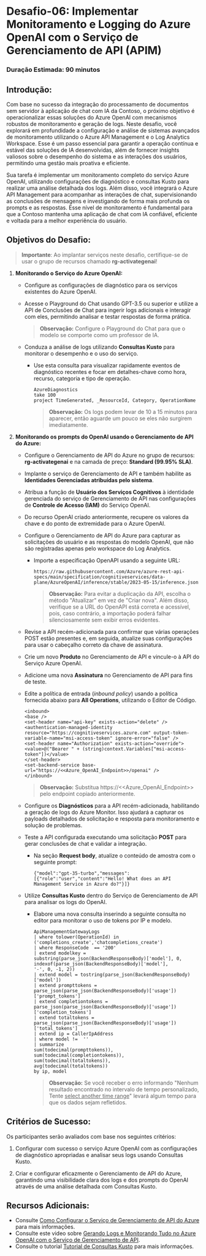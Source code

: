# Desafio-06: Implementar Monitoramento e Logging do Azure OpenAI com o Serviço de Gerenciamento de API (APIM)

### Duração Estimada: 90 minutos

## Introdução:

Com base no sucesso da integração do processamento de documentos sem servidor à aplicação de chat com IA da Contoso, o próximo objetivo é operacionalizar essas soluções do Azure OpenAI com mecanismos robustos de monitoramento e geração de logs. Neste desafio, você explorará em profundidade a configuração e análise de sistemas avançados de monitoramento utilizando o Azure API Management e o Log Analytics Workspace. Esse é um passo essencial para garantir a operação contínua e estável das soluções de IA desenvolvidas, além de fornecer insights valiosos sobre o desempenho do sistema e as interações dos usuários, permitindo uma gestão mais proativa e eficiente.

Sua tarefa é implementar um monitoramento completo do serviço Azure OpenAI, utilizando configurações de diagnóstico e consultas Kusto para realizar uma análise detalhada dos logs. Além disso, você integrará o Azure API Management para acompanhar as interações de chat, supervisionando as conclusões de mensagens e investigando de forma mais profunda os prompts e as respostas. Esse nível de monitoramento é fundamental para que a Contoso mantenha uma aplicação de chat com IA confiável, eficiente e voltada para a melhor experiência do usuário.

## Objetivos do Desafio:

> **Importante**: Ao implantar serviços neste desafio, certifique-se de usar o grupo de recursos chamado **rg-activategenai**!

1. **Monitorando o Serviço do Azure OpenAI:**
   
   - Configure as configurações de diagnóstico para os serviços existentes do Azure OpenAI.
   - Acesse o Playground do Chat usando GPT-3.5 ou superior e utilize a API de Conclusões de Chat para ingerir logs adicionais e interagir com eles, permitindo analisar e testar respostas de forma prática.

      > **Observação:** Configure o Playground do Chat para que o modelo se comporte como um professor de IA.
    
    - Conduza a análise de logs utilizando **Consultas Kusto** para monitorar o desempenho e o uso do serviço.
        -  Use esta consulta para visualizar rapidamente eventos de diagnóstico recentes e focar em detalhes-chave como hora, recurso, categoria e tipo de operação.

           ```
           AzureDiagnostics
           take 100
           project TimeGenerated, _ResourceId, Category, OperationName
           ```

            > **Observação:** Os logs podem levar de 10 a 15 minutos para aparecer, então aguarde um pouco se eles não surgirem imediatamente.

2. **Monitorando os prompts do OpenAI usando o Gerenciamento de API do Azure:**  

    - Configure o Gerenciamento de API do Azure no grupo de recursos: **rg-activategenai** e na camada de preço: **Standard (99.95% SLA)**.
    - Implante o serviço de Gerenciamento de API e também habilite as **Identidades Gerenciadas atribuídas pelo sistema**.
    - Atribua a função de **Usuário dos Serviços Cognitivos** à identidade gerenciada do serviço de Gerenciamento de API nas configurações de **Controle de Acesso (IAM)** do Serviço OpenAI. 
    - Do recurso OpenAI criado anteriormente, recupere os valores da chave e do ponto de extremidade para o Azure OpenAI. 
    - Configure o Gerenciamento de API do Azure para capturar as solicitações do usuário e as respostas do modelo OpenAI, que não são registradas apenas pelo workspace do Log Analytics.
        
        - Importe a especificação OpenAPI usando a seguinte URL:

          ```
          https://raw.githubusercontent.com/Azure/azure-rest-api-specs/main/specification/cognitiveservices/data-plane/AzureOpenAI/inference/stable/2023-05-15/inference.json
          ```

          > **Observação:** Para evitar a duplicação da API, escolha o método "Atualizar" em vez de "Criar nova". Além disso, verifique se a URL do OpenAPI está correta e acessível, pois, caso contrário, a importação poderá falhar silenciosamente sem exibir erros evidentes. 

    -  Revise a API recém-adicionada para confirmar que várias operações POST estão presentes e, em seguida, atualize suas configurações para usar o cabeçalho correto da chave de assinatura. 
    - Crie um novo **Produto** no Gerenciamento de API e vincule-o à API do Serviço Azure OpenAI.

    - Adicione uma nova **Assinatura** no Gerenciamento de API para fins de teste.

    - Edite a política de entrada (*inbound policy*) usando a política fornecida abaixo para **All Operations**, utilizando o Editor de Código.

      ```
      <inbound>
      <base />
      <set-header name="api-key" exists-action="delete" />
      <authentication-managed-identity resource="https://cognitiveservices.azure.com" output-token-variable-name="msi-access-token" ignore-error="false" />
      <set-header name="Authorization" exists-action="override">
      <value>@("Bearer " + (string)context.Variables["msi-access-token"])</value>
      </set-header>
      <set-backend-service base-url="https://<<Azure_OpenAI_Endpoint>>/openai" />
      </inbound>
      ```

      > **Observação:** Substitua https://<<Azure_OpenAI_Endpoint>>  pelo endpoint copiado anteriormente.
    
    - Configure os **Diagnósticos** para a API recém-adicionada, habilitando a geração de logs do Azure Monitor. Isso ajudará a capturar os payloads detalhados de solicitação e resposta para monitoramento e solução de problemas.
      
    - Teste a API configurada executando uma solicitação **POST** para gerar conclusões de chat e validar a integração.
        
        -  Na seção **Request body**, atualize o conteúdo de amostra com o seguinte prompt:

            ```
            {"model":"gpt-35-turbo","messages":[{"role":"user","content":"Hello! What does an API Management Service in Azure do?"}]}
            ``` 
    - Utilize **Consultas Kusto** dentro do Serviço de Gerenciamento de API para analisar os logs do OpenAI.
        
        - Elabore uma nova consulta inserindo a seguinte consulta no editor para monitorar o uso de tokens por IP e modelo.

            ```
            ApiManagementGatewayLogs
            | where tolower(OperationId) in ('completions_create','chatcompletions_create')
            | where ResponseCode  == '200'
            | extend modelkey = substring(parse_json(BackendResponseBody)['model'], 0, indexof(parse_json(BackendResponseBody)['model'], 
            '-', 0, -1, 2))
            | extend model = tostring(parse_json(BackendResponseBody)['model'])
            | extend prompttokens = parse_json(parse_json(BackendResponseBody)['usage'])['prompt_tokens']
            | extend completiontokens = parse_json(parse_json(BackendResponseBody)['usage'])['completion_tokens']
            | extend totaltokens = parse_json(parse_json(BackendResponseBody)['usage'])['total_tokens']
            | extend ip = CallerIpAddress
            | where model !=  ''
            | summarize
            sum(todecimal(prompttokens)),
            sum(todecimal(completiontokens)),
            sum(todecimal(totaltokens)),
            avg(todecimal(totaltokens))
            by ip, model
            ```
            
             > **Observação:** Se você receber o erro informando "Nenhum resultado encontrado no intervalo de tempo personalizado, Tente <u>select another time range</u>" levará algum tempo para que os dados sejam refletidos. 

   <validation step="9f41c452-42da-4841-9ee1-0c8fcbdbd9ad" />
  
## Critérios de Sucesso:

Os participantes serão avaliados com base nos seguintes critérios:

1. Configurar com sucesso o serviço Azure OpenAI com as configurações de diagnóstico apropriadas e analisar seus logs usando Consultas Kusto.
   
3. Criar e configurar eficazmente o Gerenciamento de API do Azure, garantindo uma visibilidade clara dos logs e dos prompts do OpenAI através de uma análise detalhada com Consultas Kusto.

## Recursos Adicionais:

- Consulte [Como Configurar o Serviço de Gerenciamento de API do Azure](https://github.com/Azure-Samples/openai-python-enterprise-logging/blob/main/README.md) para mais informações.
- Consulte este video sobre [Gerando Logs e Monitorando Tudo no Azure OpenAI com o Serviço de Gerenciamento de API](https://github.com/Azure-Samples/openai-python-enterprise-logging/blob/main/README.md).
- Consulte o tutorial [Tutorial de Consultas Kusto](https://learn.microsoft.com/en-us/azure/azure-monitor/logs/log-analytics-tutorial) para mais informações.
